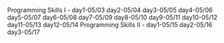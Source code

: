 Programming Skills I - day1-05/03
day2-05/04
day3-05/05
day4-05/06
day5-05/07
day6-05/08
day7-05/09
day8-05/10
day9-05/11
day10-05/12
day11-05/13
day12-05/14
Programming Skills II - day1-05/15
day2-05/16
day3-05/17



